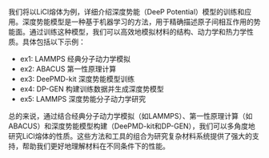 我们将以LiCl熔体为例，详细介绍深度势能（DeeP Potential）模型的训练和应用。深度势能模型是一种基于机器学习的方法，用于精确描述原子间相互作用的势能面。通过训练这种模型，我们可以高效地模拟材料的结构、动力学和热力学性质。具体包括以下示例：

- ex1: LAMMPS 经典分子动力学模拟
- ex2: ABACUS 第一性原理计算
- ex3: DeePMD-kit 深度势能模型训练
- ex4: DP-GEN 构建训练数据并生成深度势模型
- ex5: LAMMPS 深度势能分子动力学研究

总的来说，通过结合经典分子动力学模拟（如LAMMPS）、第一性原理计算（如ABACUS）和深度势能模型构建（DeePMD-kit和DP-GEN），我们可以多角度地研究LiCl熔体的性质。这些方法和工具的组合为研究复杂材料系统提供了强大的支持，帮助我们更好地理解材料在不同条件下的性能。
